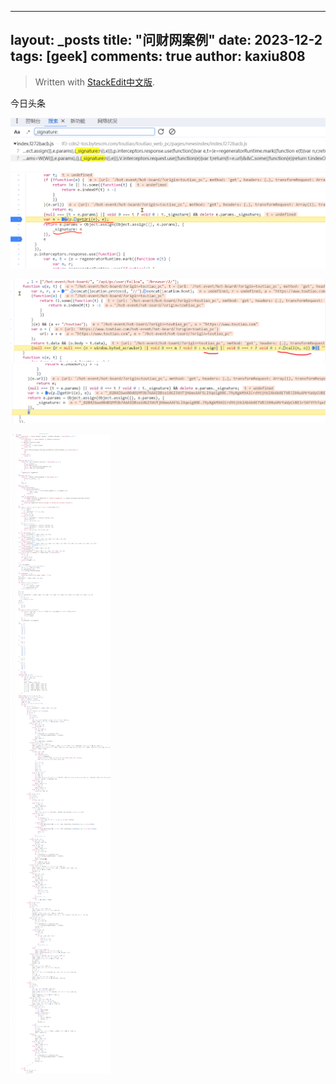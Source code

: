
---
layout: _posts
title: "问财网案例"
date:   2023-12-2
tags: [geek]
comments: true
author: kaxiu808  
---

> Written with [StackEdit中文版](https://stackedit.cn/).

今日头条

![输入图片说明](/imgs/2023-12-10/C7gsOKoQtoVjTetN.png)
![u是构建值的地方](/imgs/2023-12-10/tUbeeg8zQ6l0V4uP.png)


![n.sign构建值](/imgs/2023-12-10/wPOnHva3jnhPuinR.png)
![结果n](/imgs/2023-12-10/xHEApGbvEUQrvba9.png)

![源码](/imgs/2023-12-10/E7JI42Dgsf6G1nMW.png)

<!--stackedit_data:
eyJoaXN0b3J5IjpbMTMzNTMyNDI0NiwxOTUzNjQyNDAsLTI1MD
IwMzg5NywtNjg3MzYxMzY5XX0=
-->